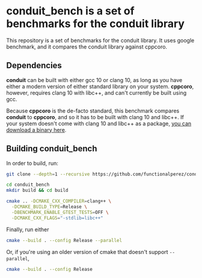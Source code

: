 # conduit_bench is a set of benchmarks for the conduit library

This repository is a set of benchmarks for the conduit library. It uses google benchmark,
and it compares the conduit library against cppcoro.

## Dependencies

**conduit** can be built with either gcc 10 or clang 10, as long as you have either a modern version of either standard library on your system. **cppcoro**, however, requires clang 10 with libc++, and can't currently be built using gcc.

Because **cppcoro** is the de-facto standard, this benchmark compares **conduit** to **cppcoro**, and so it has to be built with clang 10 and libc++. If your system doesn't come with clang 10 and libc++ as a package, [you can download a binary here](https://releases.llvm.org/download.html).

## Building conduit_bench

In order to build, run:
```bash
git clone --depth=1 --recursive https://github.com/functionalperez/conduit_bench.git

cd conduit_bench
mkdir build && cd build

cmake .. -DCMAKE_CXX_COMPILER=clang++ \
  -DCMAKE_BUILD_TYPE=Release \
  -DBENCHMARK_ENABLE_GTEST_TESTS=OFF \
  -DCMAKE_CXX_FLAGS="-stdlib=libc++"
```
Finally, run either
```bash
cmake --build . --config Release --parallel
```
Or, if you're using an older version of cmake that doesn't support `--parallel`,
```bash
cmake --build . --config Release
```
